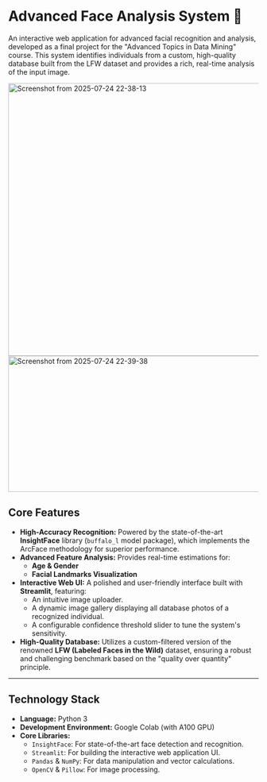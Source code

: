 # Advanced Face Analysis System 🔬

An interactive web application for advanced facial recognition and analysis, developed as a final project for the "Advanced Topics in Data Mining" course. This system identifies individuals from a custom, high-quality database built from the LFW dataset and provides a rich, real-time analysis of the input image.

<img width="942" height="549" alt="Screenshot from 2025-07-24 22-38-13" src="https://github.com/user-attachments/assets/3e56f4de-8648-481a-ae93-c9b06bfab8d6" />


<img width="1001" height="274" alt="Screenshot from 2025-07-24 22-39-38" src="https://github.com/user-attachments/assets/aae93c6f-8b2b-4117-add2-5c0b6888f046" />


## **Core Features**

* **High-Accuracy Recognition:** Powered by the state-of-the-art **InsightFace** library (`buffalo_l` model package), which implements the ArcFace methodology for superior performance.
* **Advanced Feature Analysis:** Provides real-time estimations for:
    * **Age & Gender**
    * **Facial Landmarks Visualization**
* **Interactive Web UI:** A polished and user-friendly interface built with **Streamlit**, featuring:
    * An intuitive image uploader.
    * A dynamic image gallery displaying all database photos of a recognized individual.
    * A configurable confidence threshold slider to tune the system's sensitivity.
* **High-Quality Database:** Utilizes a custom-filtered version of the renowned **LFW (Labeled Faces in the Wild)** dataset, ensuring a robust and challenging benchmark based on the "quality over quantity" principle.

---

## **Technology Stack**

* **Language:** Python 3
* **Development Environment:** Google Colab (with A100 GPU)
* **Core Libraries:**
    * `InsightFace`: For state-of-the-art face detection and recognition.
    * `Streamlit`: For building the interactive web application UI.
    * `Pandas` & `NumPy`: For data manipulation and vector calculations.
    * `OpenCV` & `Pillow`: For image processing.
